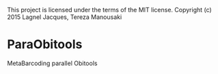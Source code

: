 This project is licensed under the terms of the MIT license.
Copyright (c) 2015 Lagnel Jacques, Tereza Manousaki

# ParaObitools
MetaBarcoding parallel Obitools

